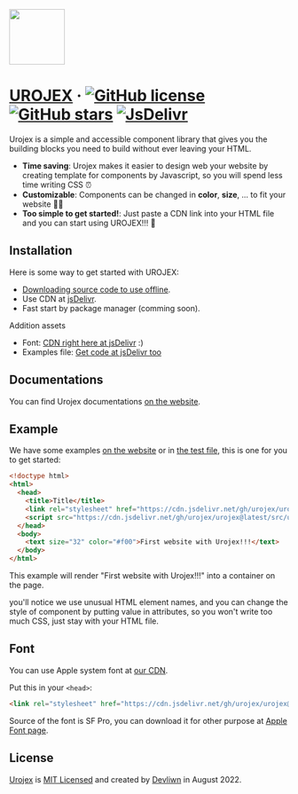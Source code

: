 <img src="https://www.linkpicture.com/q/urojex.png" type="image" height="100">
  
# [UROJEX]() &middot; [![GitHub license](https://img.shields.io/github/license/urojex/urojex)](https://github.com/urojex/urojex/blob/master/LICENSE) [![GitHub stars](https://img.shields.io/github/stars/urojex/urojex)](https://github.com/urojex/urojex/stargazers) [![JsDelivr](https://data.jsdelivr.com/v1/package/gh/urojex/urojex/badge)](https://www.jsdelivr.com/package/gh/urojex/urojex)
Urojex is a simple and accessible component library that gives you the building blocks you need to build without ever leaving your HTML.
- **Time saving**: Urojex makes it easier to design web your website by creating template for components by Javascript, so you will spend less time writing CSS :alarm_clock:
- **Customizable**: Components can be changed in **color**, **size**, ... to fit your website :man_technologist:
- **Too simple to get started!**: Just paste a CDN link into your HTML file and you can start using UROJEX!!! :exploding_head:

## Installation
Here is some way to get started with UROJEX:
- [Downloading source code to use offline](https://github.com/urojex/urojex/archive/refs/heads/master.zip).
- Use CDN at [jsDelivr](https://www.jsdelivr.com/package/gh/urojex/urojex).
- Fast start by package manager (comming soon).

Addition assets
- Font: [CDN right here at jsDelivr](https://cdn.jsdelivr.net/gh/urojex/urojex@0.0.1-beta/font/stylesheet.min.css) :)
- Examples file: [Get code at jsDelivr too](https://cdn.jsdelivr.net/gh/urojex/urojex@0.0.1-beta/test/index.html)

## Documentations
You can find Urojex documentations [on the website]().

## Example
We have some examples [on the website]() or in [the test file](https://github.com/urojex/urojex/blob/master/test/index.html), this is one for you to get started:
```html
<!doctype html>
<html>
  <head>
    <title>Title</title>
    <link rel="stylesheet" href="https://cdn.jsdelivr.net/gh/urojex/urojex@latest/font/stylesheet.min.css">
    <script src="https://cdn.jsdelivr.net/gh/urojex/urojex@latest/src/urojex.min.js"></script>
  </head>
  <body>
    <text size="32" color="#f00">First website with Urojex!!!</text>
  </body>
</html>
```
This example will render "First website with Urojex!!!" into a container on the page.

you'll notice we use unusual HTML element names, and you can change the style of component by putting value in attributes, so you won't write too much CSS, just stay with your HTML file.

## Font
You can use Apple system font at [our CDN](https://cdn.jsdelivr.net/gh/urojex/urojex@latest/font/).

Put this in your `<head>`:
```html
<link rel="stylesheet" href="https://cdn.jsdelivr.net/gh/urojex/urojex@latest/font/stylesheet.min.css">
```
Source of the font is SF Pro, you can download it for other purpose at [Apple Font page](https://developer.apple.com/fonts/).

## License
[Urojex]() is [MIT Licensed](https://github.com/urojex/urojex/blob/master/LICENSE) and created by [Devliwn](https://github.com/devliwn) in August 2022.
